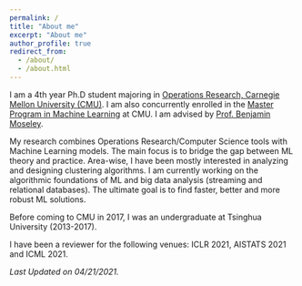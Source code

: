 ```yaml
---
permalink: /
title: "About me"
excerpt: "About me"
author_profile: true
redirect_from: 
  - /about/
  - /about.html
---
```


I am a 4th year Ph.D student majoring in [Operations Research, Carnegie Mellon University (CMU)](https://www.cmu.edu/tepper/programs/phd/program/operations-research/). I am also concurrently enrolled in the [Master Program in Machine Learning](https://www.ml.cmu.edu/academics/secondary-ms.html) at CMU. I am advised by [Prof. Benjamin Moseley](http://www.andrew.cmu.edu/user/moseleyb/). 

My research combines Operations Research/Computer Science tools with Machine Learning models. The main focus is to bridge the gap between ML theory and practice. Area-wise, I have been mostly interested in analyzing and designing clustering algorithms. I am currently working on the algorithmic foundations of ML and big data analysis (streaming and relational databases). The ultimate goal is to find faster, better and more robust ML solutions.

Before coming to CMU in 2017, I was an undergraduate at Tsinghua University (2013-2017).

I have been a reviewer for the following venues:
ICLR 2021, AISTATS 2021 and ICML 2021.

*Last Updated on 04/21/2021.*

